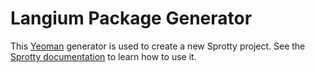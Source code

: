 # Langium Package Generator

This [Yeoman](https://yeoman.io) generator is used to create a new Sprotty project. See the [Sprotty documentation](https://sprotty.org/docs/getting_started/) to learn how to use it.
